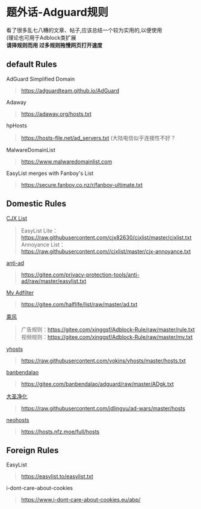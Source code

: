# 题外话-Adguard规则

看了很多乱七八糟的文章、帖子,应该总结一个较为实用的,以便使用  
(理论也可用于Adblock类扩展  
__请择规则而用 过多规则拖慢网页打开速度__

## default Rules

AdGuard Simplified Domain
> https://adguardteam.github.io/AdGuard

Adaway
> https://adaway.org/hosts.txt

hpHosts
> https://hosts-file.net/ad_servers.txt
(大陆电信似乎连接性不好？

MalwareDomainList
> https://www.malwaredomainlist.com

EasyList merges with Fanboy's List
> https://secure.fanboy.co.nz/r/fanboy-ultimate.txt

## Domestic Rules
[CJX List](https://github.com/cjx82630/cjxlist)
> EasyList Lite：https://raw.githubusercontent.com/cjx82630/cjxlist/master/cjxlist.txt  
> Annoyance List：https://raw.githubusercontent.com//cjxlist/master/cjx-annoyance.txt

[anti-ad](https://gitee.com/privacy-protection-tools/anti-ad)
> https://gitee.com/privacy-protection-tools/anti-ad/raw/master/easylist.txt

[My Adfilter](https://gitee.com/halflife/list/)
> https://gitee.com/halflife/list/raw/master/ad.txt

[乘风](https://gitee.com/xinggsf/Adblock-Rule/)
>广告规则：https://gitee.com/xinggsf/Adblock-Rule/raw/master/rule.txt  
>视频规则：https://gitee.com/xinggsf/Adblock-Rule/raw/master/mv.txt

[yhosts](https://github.com/vokins/yhosts)
> https://raw.githubusercontent.com/vokins/yhosts/master/hosts.txt

[banbendalao](https://gitee.com/banbendalao/adguard/tree/master)
> https://gitee.com/banbendalao/adguard/raw/master/ADgk.txt

[大圣净化](https://github.com/jdlingyu/ad-wars)
>  https://raw.githubusercontent.com/jdlingyu/ad-wars/master/hosts

[neohosts](https://github.com/neoFelhz/neohosts/blob/data/README.md)
> https://hosts.nfz.moe/full/hosts

## Foreign Rules
EasyList
> https://easylist.to/easylist.txt

i-dont-care-about-cookies
> https://www.i-dont-care-about-cookies.eu/abp/

